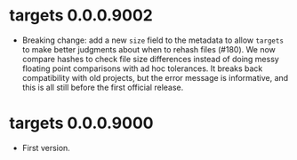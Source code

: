 # targets 0.0.0.9002

* Breaking change: add a new `size` field to the metadata to allow `targets` to make better judgments about when to rehash files (#180). We now compare hashes to check file size differences instead of doing messy floating point comparisons with ad hoc tolerances. It breaks back compatibility with old projects, but the error message is informative, and this is all still before the first official release.

# targets 0.0.0.9000

* First version.

